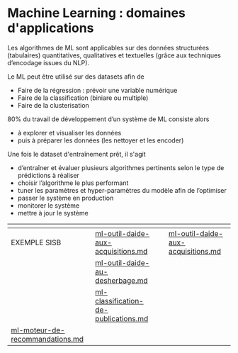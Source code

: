 # Machine Learning : domaines d'applications

Les algorithmes de ML sont applicables sur des données structurées (tabulaires) quantitatives, qualitatives et textuelles (grâce aux techniques d’encodage issues du NLP).

Le ML peut être utilisé sur des datasets afin de

* Faire de la régression : prévoir une variable numérique
* Faire de la classification (biniare ou multiple)
* Faire de la clusterisation

80% du travail de développement d’un système de ML consiste alors&#x20;

* à explorer et visualiser les données
* puis à préparer les données (les nettoyer et les encoder)

Une fois le dataset d'entraînement prêt, il s'agit&#x20;

* d’entraîner et évaluer plusieurs algorithmes pertinents selon le type de prédictions à réaliser
* choisir l’algorithme le plus performant
* tuner les paramètres et hyper-paramètres du modèle afin de l’optimiser
* passer le système en production
* monitorer le système
* mettre à jour le système

<table data-view="cards"><thead><tr><th></th><th></th><th></th><th data-hidden data-card-target data-type="content-ref"></th></tr></thead><tbody><tr><td>EXEMPLE SISB</td><td><a data-mention href="sisb-pistes-dimplementations/ml-outil-daide-aux-acquisitions.md">ml-outil-daide-aux-acquisitions.md</a></td><td></td><td><a href="sisb-pistes-dimplementations/ml-outil-daide-aux-acquisitions.md">ml-outil-daide-aux-acquisitions.md</a></td></tr><tr><td></td><td><a data-mention href="sisb-pistes-dimplementations/ml-outil-daide-au-desherbage.md">ml-outil-daide-au-desherbage.md</a></td><td></td><td></td></tr><tr><td></td><td><a data-mention href="sisb-pistes-dimplementations/ml-classification-de-publications.md">ml-classification-de-publications.md</a></td><td></td><td></td></tr><tr><td><a data-mention href="sisb-pistes-dimplementations/ml-moteur-de-recommandations.md">ml-moteur-de-recommandations.md</a></td><td></td><td></td><td></td></tr></tbody></table>

